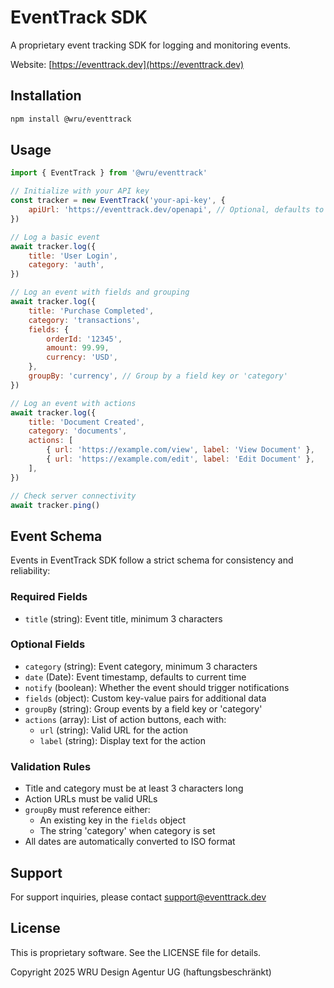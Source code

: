 # EventTrack SDK

A proprietary event tracking SDK for logging and monitoring events.

Website: [https://eventtrack.dev](https://eventtrack.dev)

## Installation

```bash
npm install @wru/eventtrack
```

## Usage

```javascript
import { EventTrack } from '@wru/eventtrack'

// Initialize with your API key
const tracker = new EventTrack('your-api-key', {
    apiUrl: 'https://eventtrack.dev/openapi', // Optional, defaults to production URL
})

// Log a basic event
await tracker.log({
    title: 'User Login',
    category: 'auth',
})

// Log an event with fields and grouping
await tracker.log({
    title: 'Purchase Completed',
    category: 'transactions',
    fields: {
        orderId: '12345',
        amount: 99.99,
        currency: 'USD',
    },
    groupBy: 'currency', // Group by a field key or 'category'
})

// Log an event with actions
await tracker.log({
    title: 'Document Created',
    category: 'documents',
    actions: [
        { url: 'https://example.com/view', label: 'View Document' },
        { url: 'https://example.com/edit', label: 'Edit Document' },
    ],
})

// Check server connectivity
await tracker.ping()
```

## Event Schema

Events in EventTrack SDK follow a strict schema for consistency and reliability:

### Required Fields

- `title` (string): Event title, minimum 3 characters

### Optional Fields

- `category` (string): Event category, minimum 3 characters
- `date` (Date): Event timestamp, defaults to current time
- `notify` (boolean): Whether the event should trigger notifications
- `fields` (object): Custom key-value pairs for additional data
- `groupBy` (string): Group events by a field key or 'category'
- `actions` (array): List of action buttons, each with:
    - `url` (string): Valid URL for the action
    - `label` (string): Display text for the action

### Validation Rules

- Title and category must be at least 3 characters long
- Action URLs must be valid URLs
- `groupBy` must reference either:
    - An existing key in the `fields` object
    - The string 'category' when category is set
- All dates are automatically converted to ISO format

## Support

For support inquiries, please contact support@eventtrack.dev

## License

This is proprietary software. See the LICENSE file for details.

Copyright 2025 WRU Design Agentur UG (haftungsbeschränkt)
